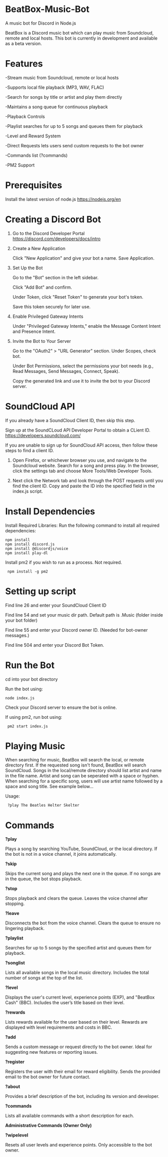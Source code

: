 # BeatBox-Music-Bot
A music bot for Discord in Node.js

BeatBox is a Discord music bot which can play music from Soundcloud, remote and local hosts. This bot is currently in development and available as a beta version. 

# Features

-Stream music from Soundcloud, remote or local hosts

-Supports local file playback (MP3, WAV, FLAC)

-Search for songs by title or artist and play them directly

-Maintains a song queue for continuous playback

-Playback Controls

-Playlist searches for up to 5 songs and queues them for playback

-Level and Reward System

-Direct Requests lets users send custom requests to the bot owner

-Commands list (?commands)

-PM2 Support

# Prerequisites

Install the latest version of node.js https://nodejs.org/en

# Creating a Discord Bot

1. Go to the Discord Developer Portal https://discord.com/developers/docs/intro
2. Create a New Application
   
   Click "New Application" and give your bot a name. Save Application. 

3. Set Up the Bot

   Go to the "Bot" section in the left sidebar.

   Click "Add Bot" and confirm.

   Under Token, click "Reset Token" to generate your bot's token.

   Save this token securely for later use.

4. Enable Privileged Gateway Intents

   Under "Privileged Gateway Intents," enable the Message Content Intent and Presence Intent.

   
5. Invite the Bot to Your Server

   Go to the "OAuth2" > "URL Generator" section.
   Under Scopes, check bot.

   Under Bot Permissions, select the permissions your bot needs (e.g., Read Messages, Send Messages,    Connect, Speak).

   Copy the generated link and use it to invite the bot to your Discord server.

# SoundCloud API

If you already have a SoundCloud Client ID, then skip this step. 

Sign up at the SoundCLoud API Developer Portal to obtain a CLient ID. 
https://developers.soundcloud.com/

If you are unable to sign up for SoundCloud API access, then follow these steps to find a client ID. 

1. Open Firefox, or whichever browser you use, and navigate to the Soundcloud website. Search for a song and press play. In the browser, click the settings tab and choose More Tools/Web Developer Tools.

2. Next click the Network tab and look through the POST requests until you find the client ID. Copy and paste the ID into the specified field in the index.js script.

# Install Dependencies

Install Required Libraries: Run the following command to install all required dependencies:

    npm install
    npm install discord.js
    npm install @discordjs/voice
    npm install play-dl

Install pm2 if you wish to run as a process. Not required. 

     npm install -g pm2
     
# Setting up script

Find line 26 and enter your SoundCloud Client ID

Find line 54 and set your music dir path. Default path is .Music (folder inside your bot folder)

Find line 55 and enter your Discord owner ID. (Needed for bot-owner messages.)

Find line 504 and enter your Discord Bot Token.

# Run the Bot

   cd into your bot directory
   
   Run the bot using:

    node index.js

Check your Discord server to ensure the bot is online.

If using pm2, run bot using:

     pm2 start index.js

# Playing Music

When searching for music, BeatBox will search the local, or remote directory first. If the requested song isn't found, BeatBox will search SoundCloud. Songs in the local/remote directory should list artist and name in the file name. Artist and song can be seperated with a space or hyphen. When searching for a specific song, users will use artist name followed by a space and song title. See example below...

Usage:

     ?play The Beatles Helter Skelter

# Commands

**?play** 

  Plays a song by searching YouTube, SoundCloud, or the local directory.
  If the bot is not in a voice channel, it joins automatically.

**?skip**

  Skips the current song and plays the next one in the queue.
  If no songs are in the queue, the bot stops playback.

**?stop**

  Stops playback and clears the queue.
  Leaves the voice channel after stopping.

**?leave**

  Disconnects the bot from the voice channel.
  Clears the queue to ensure no lingering playback.

**?playlist** 

   Searches for up to 5 songs by the specified artist and queues them for playback.

**?songlist**

   Lists all available songs in the local music directory. Includes the total number of songs at the top of the list.

**?level**

   Displays the user's current level, experience points (EXP), and "BeatBox Cash" (BBC). Includes the user’s title based on their level.

 **?rewards**
 
   Lists rewards available for the user based on their level. Rewards are displayed with level  requirements and costs in BBC.

 **?add**
 
   Sends a custom message or request directly to the bot owner. Ideal for suggesting new features or reporting issues.

**?register**
    
   Registers the user with their email for reward eligibility. Sends the provided email to the bot owner for future contact.

 **?about**

   Provides a brief description of the bot, including its version and developer.

**?commands**

  Lists all available commands with a short description for each.

**Administrative Commands (Owner Only)**

 **?wipelevel**
 
   Resets all user levels and experience points. Only accessible to the bot owner.
